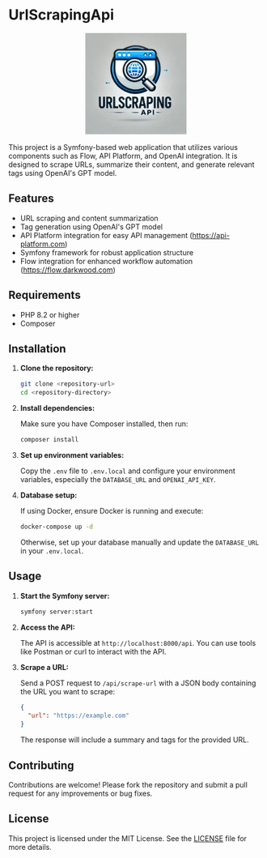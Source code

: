 # UrlScrapingApi

<p align="center">
  <img src="public/logo.png" alt="URL Scraping API Logo" width="200"/>
</p>

This project is a Symfony-based web application that utilizes various components such as Flow, API Platform, and OpenAI integration. It is designed to scrape URLs, summarize their content, and generate relevant tags using OpenAI's GPT model.

## Features

- URL scraping and content summarization
- Tag generation using OpenAI's GPT model
- API Platform integration for easy API management (https://api-platform.com)
- Symfony framework for robust application structure
- Flow integration for enhanced workflow automation (https://flow.darkwood.com)

## Requirements

- PHP 8.2 or higher
- Composer

## Installation

1. **Clone the repository:**

   ```bash
   git clone <repository-url>
   cd <repository-directory>
   ```

2. **Install dependencies:**

   Make sure you have Composer installed, then run:

   ```bash
   composer install
   ```

3. **Set up environment variables:**

   Copy the `.env` file to `.env.local` and configure your environment variables, especially the `DATABASE_URL` and `OPENAI_API_KEY`.

4. **Database setup:**

   If using Docker, ensure Docker is running and execute:

   ```bash
   docker-compose up -d
   ```

   Otherwise, set up your database manually and update the `DATABASE_URL` in your `.env.local`.

## Usage

1. **Start the Symfony server:**

   ```bash
   symfony server:start
   ```

2. **Access the API:**

   The API is accessible at `http://localhost:8000/api`. You can use tools like Postman or curl to interact with the API.

3. **Scrape a URL:**

   Send a POST request to `/api/scrape-url` with a JSON body containing the URL you want to scrape:

   ```json
   {
     "url": "https://example.com"
   }
   ```

   The response will include a summary and tags for the provided URL.

## Contributing

Contributions are welcome! Please fork the repository and submit a pull request for any improvements or bug fixes.

## License

This project is licensed under the MIT License. See the [LICENSE](./LICENSE) file for more details.

